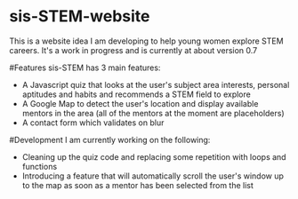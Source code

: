 # sis-STEM-website
This is a website idea I am developing to help young women explore STEM careers. It's a work in progress and is currently at about version 0.7

#Features
sis-STEM has 3 main features: 
- A Javascript quiz that looks at the user's subject area interests, personal aptitudes and habits and recommends a STEM field to explore
- A Google Map to detect the user's location and display available mentors in the area (all of the mentors at the moment are placeholders)
- A contact form which validates on blur

#Development
I am currently working on the following: 
- Cleaning up the quiz code and replacing some repetition with loops and functions
- Introducing a feature that will automatically scroll the user's window up to the map as soon as a mentor has been selected from the list 

